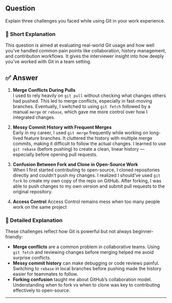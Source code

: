 ## Question  
Explain three challenges you faced while using Git in your work experience.

### 📝 Short Explanation  
This question is aimed at evaluating real-world Git usage and how well you’ve handled common pain points like collaboration, history management, and contribution workflows. It gives the interviewer insight into how deeply you've worked with Git in a team setting.

## ✅ Answer  
1. **Merge Conflicts During Pulls**  
   I used to rely heavily on `git pull` without checking what changes others had pushed. This led to merge conflicts, especially in fast-moving branches. Eventually, I switched to using `git fetch` followed by a manual `merge` or `rebase`, which gave me more control over how I integrated changes.

2. **Messy Commit History with Frequent Merges**  
   Early in my career, I used `git merge` frequently while working on long-lived feature branches. It cluttered the history with multiple merge commits, making it difficult to follow the actual changes. I learned to use `git rebase` (before pushing) to create a clean, linear history — especially before opening pull requests.

3. **Confusion Between Fork and Clone in Open-Source Work**  
   When I first started contributing to open-source, I cloned repositories directly and couldn’t push my changes. I realized I should’ve used `git fork` to create my own copy of the repo on GitHub. After forking, I was able to push changes to my own version and submit pull requests to the original repository.

4. **Access Control**
   Access Control remains mess when too many people work on the same project

### 📘 Detailed Explanation  
These challenges reflect how Git is powerful but not always beginner-friendly:
- **Merge conflicts** are a common problem in collaborative teams. Using `git fetch` and reviewing changes before merging helped me avoid surprise conflicts.
- **Messy commit history** can make debugging or code reviews painful. Switching to `rebase` in local branches before pushing made the history easier for teammates to follow.
- **Forking confusion** taught me about GitHub’s collaboration model. Understanding when to fork vs when to clone was key to contributing effectively to open-source.

---

